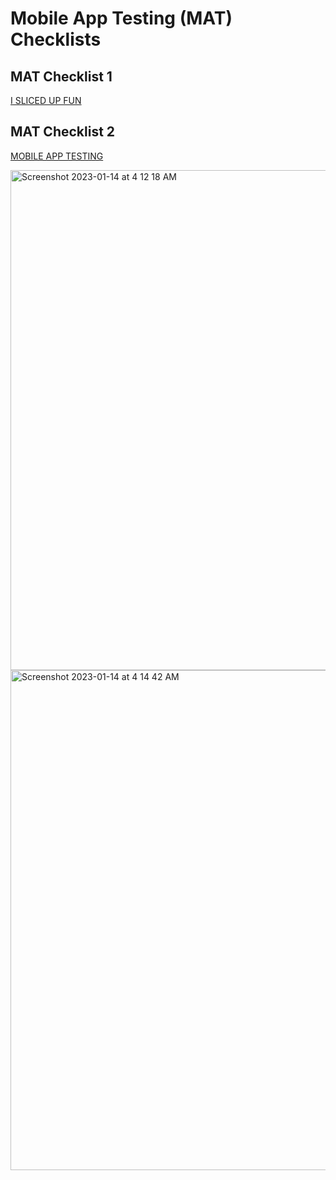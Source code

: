 # Mobile App Testing (MAT) Checklists

## MAT Checklist 1

[I SLICED UP FUN](https://github.com/lana-20/i_sliced_up_fun-SQA-mnemonic)

## MAT Checklist 2

[MOBILE APP TESTING](https://github.com/lana-20/mobile_app_testing-SQA-mnemonic)




<img width="800" alt="Screenshot 2023-01-14 at 4 12 18 AM" src="https://user-images.githubusercontent.com/70295997/212471076-61bad534-0b26-4067-a250-5c3c36f09541.png">

<img width="800" alt="Screenshot 2023-01-14 at 4 14 42 AM" src="https://user-images.githubusercontent.com/70295997/212471152-decad3a0-e8b0-4e2b-8532-ef4a4087c843.png">

